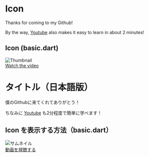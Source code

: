 # Icon  
Thanks for coming to my Github!  
  
By the way, [Youtube](https://www.youtube.com/channel/UCCzS-jNyzsQdeSylkcM4iLw) also makes it easy to learn in about 2 minutes!  
## Icon (basic.dart)  
![Thumbnail]()  
[Watch the video]()  
  
# タイトル（日本語版）  
僕のGithubに来てくれてありがとう！  
  
ちなみに [Youtube](https://www.youtube.com/channel/UCCzS-jNyzsQdeSylkcM4iLw) も2分程度で簡単に学べます！  
## Icon を表示する方法（basic.dart）  
![サムネイル]()  
[動画を視聴する]() 

